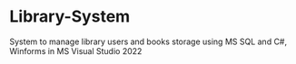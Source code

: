 # Library-System
  System to manage library users and books storage using MS SQL and C#, Winforms in MS Visual Studio 2022
